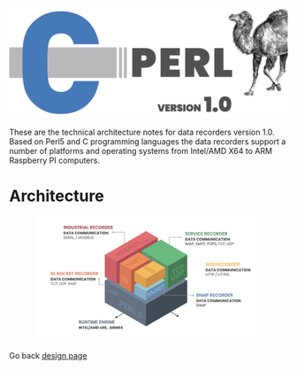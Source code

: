 
<img src="/docs/img/recorders-v1.png" />


These are the technical architecture notes for data recorders version 1.0. Based on Perl5 and C programming languages the data recorders support a number of platforms and operating systems from Intel/AMD X64 to ARM Raspberry PI computers. 


# Architecture

<div align="center">
<img src="/docs/img/recorders-arch-v1.png" height="80%" width="80%" />
</div> 


Go back [design page](design.md)
